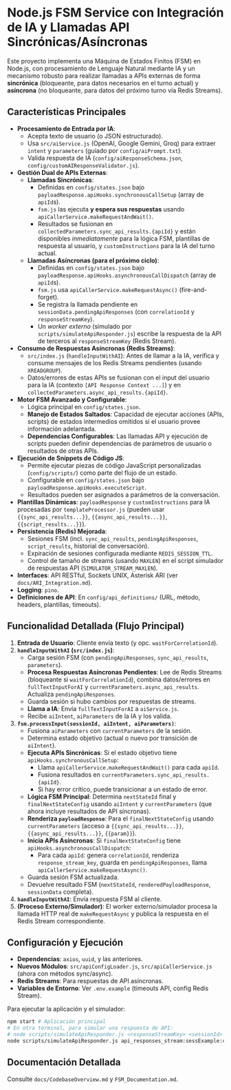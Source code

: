 # Node.js FSM Service con Integración de IA y Llamadas API Sincrónicas/Asíncronas

Este proyecto implementa una Máquina de Estados Finitos (FSM) en Node.js, con procesamiento de Lenguaje Natural mediante IA y un mecanismo robusto para realizar llamadas a APIs externas de forma **sincrónica** (bloqueante, para datos necesarios en el turno actual) y **asíncrona** (no bloqueante, para datos del próximo turno vía Redis Streams).

## Características Principales

*   **Procesamiento de Entrada por IA**:
    *   Acepta texto de usuario (o JSON estructurado).
    *   Usa `src/aiService.js` (OpenAI, Google Gemini, Groq) para extraer `intent` y `parameters` (guiado por `config/aiPrompt.txt`).
    *   Valida respuesta de IA (`config/aiResponseSchema.json`, `config/customAIResponseValidator.js`).
*   **Gestión Dual de APIs Externas**:
    *   **Llamadas Sincrónicas**:
        *   Definidas en `config/states.json` bajo `payloadResponse.apiHooks.synchronousCallSetup` (array de `apiId`s).
        *   `fsm.js` las ejecuta **y espera sus respuestas** usando `apiCallerService.makeRequestAndWait()`.
        *   Resultados se fusionan en `collectedParameters.sync_api_results.{apiId}` y están disponibles *inmediatamente* para la lógica FSM, plantillas de respuesta al usuario, y `customInstructions` para la IA del turno actual.
    *   **Llamadas Asíncronas (para el próximo ciclo)**:
        *   Definidas en `config/states.json` bajo `payloadResponse.apiHooks.asynchronousCallDispatch` (array de `apiId`s).
        *   `fsm.js` usa `apiCallerService.makeRequestAsync()` (fire-and-forget).
        *   Se registra la llamada pendiente en `sessionData.pendingApiResponses` (con `correlationId` y `responseStreamKey`).
        *   Un *worker externo* (simulado por `scripts/simulateApiResponder.js`) escribe la respuesta de la API de terceros al `responseStreamKey` (Redis Stream).
*   **Consumo de Respuestas Asíncronas (Redis Streams)**:
    *   `src/index.js` (`handleInputWithAI`): Antes de llamar a la IA, verifica y consume mensajes de los Redis Streams pendientes (usando `XREADGROUP`).
    *   Datos/errores de estas APIs se fusionan con el input del usuario para la IA (contexto `[API Response Context ...]`) y en `collectedParameters.async_api_results.{apiId}`.
*   **Motor FSM Avanzado y Configurable**:
    *   Lógica principal en `config/states.json`.
    *   **Manejo de Estados Saltados**: Capacidad de ejecutar acciones (APIs, scripts) de estados intermedios omitidos si el usuario provee información adelantada.
    *   **Dependencias Configurables**: Las llamadas API y ejecución de scripts pueden definir dependencias de parámetros de usuario o resultados de otras APIs.
*   **Ejecución de Snippets de Código JS**:
    *   Permite ejecutar piezas de código JavaScript personalizadas (`config/scripts/`) como parte del flujo de un estado.
    *   Configurable en `config/states.json` bajo `payloadResponse.apiHooks.executeScript`.
    *   Resultados pueden ser asignados a parámetros de la conversación.
*   **Plantillas Dinámicas**: `payloadResponse` y `customInstructions` para IA procesadas por `templateProcessor.js` (pueden usar `{{sync_api_results...}}`, `{{async_api_results...}}`, `{{script_results...}}`).
*   **Persistencia (Redis) Mejorada**:
    *   Sesiones FSM (incl. `sync_api_results`, `pendingApiResponses`, `script_results`, historial de conversación).
    *   Expiración de sesiones configurada mediante `REDIS_SESSION_TTL`.
    *   Control de tamaño de streams (usando `MAXLEN`) en el script simulador de respuestas API (`SIMULATOR_STREAM_MAXLEN`).
*   **Interfaces**: API RESTful, Sockets UNIX, Asterisk ARI (ver `docs/ARI_Integration.md`).
*   **Logging**: `pino`.
*   **Definiciones de API**: En `config/api_definitions/` (URL, método, headers, plantillas, timeouts).

## Funcionalidad Detallada (Flujo Principal)

1.  **Entrada de Usuario**: Cliente envía texto (y opc. `waitForCorrelationId`).
2.  **`handleInputWithAI` (`src/index.js`)**:
    *   Carga sesión FSM (con `pendingApiResponses`, `sync_api_results`, `parameters`).
    *   **Procesa Respuestas Asíncronas Pendientes**: Lee de Redis Streams (bloqueante si `waitForCorrelationId`), combina datos/errores en `fullTextInputForAI` y `currentParameters.async_api_results`. Actualiza `pendingApiResponses`.
    *   Guarda sesión si hubo cambios por respuestas de streams.
    *   **Llama a IA**: Envía `fullTextInputForAI` a `aiService.js`.
    *   Recibe `aiIntent`, `aiParameters` de la IA y los valida.
3.  **`fsm.processInput(sessionId, aiIntent, aiParameters)`**:
    *   Fusiona `aiParameters` con `currentParameters` de la sesión.
    *   Determina estado objetivo (actual o nuevo por transición de `aiIntent`).
    *   **Ejecuta APIs Sincrónicas**: Si el estado objetivo tiene `apiHooks.synchronousCallSetup`:
        *   Llama `apiCallerService.makeRequestAndWait()` para cada `apiId`.
        *   Fusiona resultados en `currentParameters.sync_api_results.{apiId}`.
        *   Si hay error crítico, puede transicionar a un estado de error.
    *   **Lógica FSM Principal**: Determina `nextStateId` final y `finalNextStateConfig` usando `aiIntent` y `currentParameters` (que ahora incluye resultados de API síncronas).
    *   **Renderiza `payloadResponse`**: Para el `finalNextStateConfig` usando `currentParameters` (acceso a `{{sync_api_results...}}`, `{{async_api_results...}}`, `{{param}}`).
    *   **Inicia APIs Asíncronas**: Si `finalNextStateConfig` tiene `apiHooks.asynchronousCallDispatch`:
        *   Para cada `apiId`: genera `correlationId`, renderiza `response_stream_key`, guarda en `pendingApiResponses`, llama `apiCallerService.makeRequestAsync()`.
    *   Guarda sesión FSM actualizada.
    *   Devuelve resultado FSM (`nextStateId`, `renderedPayloadResponse`, `sessionData` completa).
4.  **`handleInputWithAI`**: Envía respuesta FSM al cliente.
5.  **(Proceso Externo/Simulador)**: El worker externo/simulador procesa la llamada HTTP real de `makeRequestAsync` y publica la respuesta en el Redis Stream correspondiente.

## Configuración y Ejecución

*   **Dependencias**: `axios`, `uuid`, y las anteriores.
*   **Nuevos Módulos**: `src/apiConfigLoader.js`, `src/apiCallerService.js` (ahora con métodos sync/async).
*   **Redis Streams**: Para respuestas de API asíncronas.
*   **Variables de Entorno**: Ver `.env.example` (timeouts API, config Redis Stream).

Para ejecutar la aplicación y el simulador:
```bash
npm start # Aplicación principal
# En otra terminal, para simular una respuesta de API:
# node scripts/simulateApiResponder.js <responseStreamKey> <sessionId> <correlationId> <apiId> [status] [httpCode] [jsonData]
node scripts/simulateApiResponder.js api_responses_stream:sessExample:corr123 sessExample corr123 your_api_id_here success 200 '{"key":"value"}'
```

## Documentación Detallada
Consulte `docs/CodebaseOverview.md` y `FSM_Documentation.md`.
